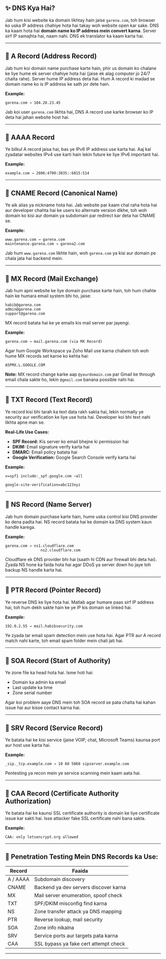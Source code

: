 ## ✨ DNS Kya Hai?

Jab hum kisi website ka domain likhtay hain jaise `garena.com`, toh browser ko uska IP address chahiye hota hai takay woh website open kar sake. DNS ka kaam hota hai **domain name ko IP address mein convert karna**. Server sirf IP samajhta hai, naam nahi. DNS ek translator ka kaam karta hai.

---

## 🔹 A Record (Address Record)

Jab hum koi domain name purchase karte hain, phir us domain ko chalane ke liye hume ek server chahiye hota hai (jaise ek alag computer jo 24/7 chalta rahe). Server hume IP address deta hai. Hum A record ki madad se domain name ko is IP address ke sath jor dete hain.

**Example:**

```
garena.com → 104.20.23.45
```

Jab koi user `garena.com` likhta hai, DNS A record use karke browser ko IP deta hai jahan website host hai.

---

## 🔹 AAAA Record

Ye bilkul A record jaisa hai, bas ye IPv6 IP address use karta hai. Aaj kal zyadatar websites IPv4 use karti hain lekin future ke liye IPv6 important hai.

**Example:**

```
example.com → 2606:4700:3035::6815:514
```

---

## 🔹 CNAME Record (Canonical Name)

Ye aik alias ya nickname hota hai. Jab website par kaam chal raha hota hai aur developer chahta hai ke users ko alternate version dikhe, toh woh domain ko kisi aur domain ya subdomain par redirect kar deta hai CNAME se.

**Example:**

```
www.garena.com → garena.com
maintenance.garena.com → garena2.com
```

Jab hum `www.garena.com` likhte hain, woh `garena.com` ya kisi aur domain pe chala jata hai backend mein.

---

## 🔹 MX Record (Mail Exchange)

Jab hum apni website ke liye domain purchase karte hain, toh hum chahte hain ke humara email system bhi ho, jaise:

```
habib@garena.com
admin@garena.com
support@garena.com
```

MX record batata hai ke ye emails kis mail server par jayengi.

**Example:**

```
garena.com → mail.garena.com (via MX Record)
```

Agar hum Google Workspace ya Zoho Mail use karna chahein toh woh hume MX records set karne ko kehta hai:

```
ASPMX.L.GOOGLE.COM
```

**Note:** MX record change karke aap `@yourdomain.com` par Gmail ke through email chala sakte ho, lekin `@gmail.com` banana possible nahi hai.

---

## 🔹 TXT Record (Text Record)

Ye record kisi bhi tarah ka text data rakh sakta hai, lekin normally ye security aur verification ke liye use hota hai. Developer koi bhi text nahi likhta apne man se.

**Real-Life Use Cases:**

* **SPF Record:** Kis server ko email bhejne ki permission hai
* **DKIM:** Email signature verify karta hai
* **DMARC:** Email policy batata hai
* **Google Verification:** Google Search Console verify karta hai

**Example:**

```
v=spf1 include:_spf.google.com ~all
```

```
google-site-verification=abc123xyz
```

---

## 🔹 NS Record (Name Server)

Jab hum domain purchase karte hain, hume uska control kisi DNS provider ko dena padta hai. NS record batata hai ke domain ka DNS system kaun handle karega.

**Example:**

```
garena.com → ns1.cloudflare.com
                ns2.cloudflare.com
```

Cloudflare ek DNS provider bhi hai (saath hi CDN aur firewall bhi deta hai). Zyada NS hone ka faida hota hai agar DDoS ya server down ho jaye toh backup NS handle karta hai.

---

## 🔹 PTR Record (Pointer Record)

Ye reverse DNS ke liye hota hai. Matlab agar humare paas sirf IP address hai, toh hum dekh sakte hain ke ye IP kis domain se linked hai.

**Example:**

```
192.0.2.55 → mail.habibsecurity.com
```

Ye zyada tar email spam detection mein use hota hai. Agar PTR aur A record match nahi karte, toh email spam folder mein chali jati hai.

---

## 🔹 SOA Record (Start of Authority)

Ye zone file ka head hota hai. Isme hoti hai:

* Domain ka admin ka email
* Last update ka time
* Zone serial number

Agar koi problem aaye DNS mein toh SOA record se pata chalta hai kahan issue hai aur kisse contact karna hai.

---

## 🔹 SRV Record (Service Record)

Ye batata hai ke kisi service (jaise VOIP, chat, Microsoft Teams) kaunsa port aur host use karta hai.

**Example:**

```
_sip._tcp.example.com → 10 60 5060 sipserver.example.com
```

Pentesting ya recon mein ye service scanning mein kaam aata hai.

---

## 🔹 CAA Record (Certificate Authority Authorization)

Ye batata hai ke kaunsi SSL certificate authority is domain ke liye certificate issue kar sakti hai. Isse attacker fake SSL certificate nahi bana sakta.

**Example:**

```
CAA: only letsencrypt.org allowed
```

---

## 🔧 Penetration Testing Mein DNS Records ka Use:

| Record   | Faaida                                |
| -------- | ------------------------------------- |
| A / AAAA | Subdomain discovery                   |
| CNAME    | Backend ya dev servers discover karna |
| MX       | Mail server enumeration, spoof check  |
| TXT      | SPF/DKIM misconfig find karna         |
| NS       | Zone transfer attack ya DNS mapping   |
| PTR      | Reverse lookup, mail security         |
| SOA      | Zone info nikalna                     |
| SRV      | Service ports aur targets pata karna  |
| CAA      | SSL bypass ya fake cert attempt check |

---
